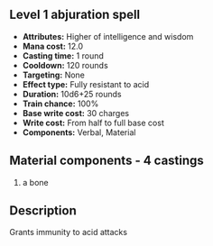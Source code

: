## Level 1 abjuration spell
- **Attributes:** Higher of intelligence and wisdom
- **Mana cost:** 12.0
- **Casting time:** 1 round
- **Cooldown:** 120 rounds
- **Targeting:** None
- **Effect type:** Fully resistant to acid
- **Duration:** 10d6+25 rounds
- **Train chance:** 100%
- **Base write cost:** 30 charges
- **Write cost:** From half to full base cost
- **Components:** Verbal, Material
## Material components - 4 castings
1. a bone
## Description
Grants immunity to acid attacks
